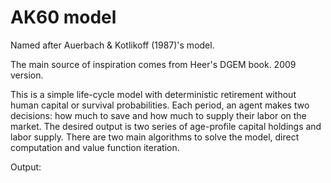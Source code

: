 # AK60 model

Named after Auerbach & Kotlikoff (1987)'s model.

The main source of inspiration comes from Heer's DGEM book. 2009 version.

This is a simple life-cycle model with deterministic retirement without human capital or survival probabilities. Each period, an agent makes two decisions: how much to save and how much to supply their labor on the market. The desired output is two series of age-profile capital holdings and labor supply. There are two main algorithms to solve the model, direct computation and value function iteration.


Output:

[](fig_AK60_capital_distribution.png)

[](fig_AK60_labor_distribution.png)
